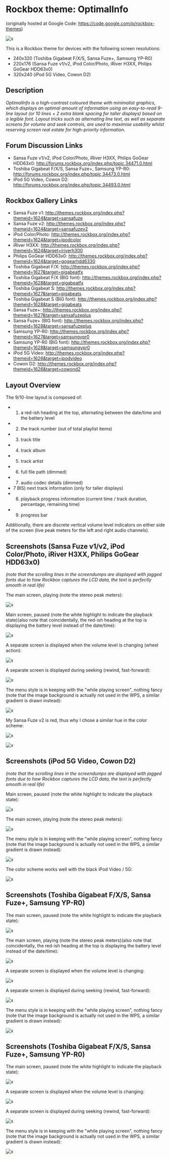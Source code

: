 # Rockbox theme: OptimalInfo
(originally hosted at Google Code: https://code.google.com/p/rockbox-themes)

![x](http://rockbox-themes.googlecode.com/svn/trunk/SansaFuzev1v2/screenshots/Rockbox_OptimalInfo_SansaFuze_1_SMALL.jpg)

This is a Rockbox theme for devices with the following screen resolutions:

* 240x320 (Toshiba Gigabeat F/X/S, Sansa Fuze+, Samsung YP-R0)
* 220x176 (Sansa Fuze v1/v2, iPod Color/Photo, iRiver H3XX, Philips GoGear HDD63x0)
* 320x240 (iPod 5G Video, Cowon D2)

## Description

_OptimalInfo is a high-contrast coloured theme with minimalist graphics, which displays an optimal amount of information using an easy-to-read 9-line layout (or 10 lines + 2 extra blank spacing for taller displays) based on a legible font. Layout tricks such as alternating line text, as well as separate screens for volume and seek controls, are used to maximise usability whilst reserving screen real estate for high-priority information._

## Forum Discussion Links

* Sansa Fuze v1/v2, iPod Color/Photo, iRiver H3XX, Philips GoGear HDD63x0: http://forums.rockbox.org/index.php/topic,34471.0.html
* Toshiba Gigabeat F/X/S, Sansa Fuze+, Samsung YP-R0: http://forums.rockbox.org/index.php/topic,34473.0.html
* iPod 5G Video, Cowon D2: http://forums.rockbox.org/index.php/topic,34493.0.html

## Rockbox Gallery Links

 * Sansa Fuze v1: http://themes.rockbox.org/index.php?themeid=1624&target=sansafuze
 * Sansa Fuze v2: http://themes.rockbox.org/index.php?themeid=1624&target=sansafuzev2
 * iPod Color/Photo: http://themes.rockbox.org/index.php?themeid=1624&target=ipodcolor
 * iRiver H3XX: http://themes.rockbox.org/index.php?themeid=1624&target=iriverh300
 * Philips GoGear HDD63x0: http://themes.rockbox.org/index.php?themeid=1624&target=gogearhdd6330
 * Toshiba Gigabeat F/X: http://themes.rockbox.org/index.php?themeid=1627&target=gigabeatfx
 * Toshiba Gigabeat F/X (BIG font): http://themes.rockbox.org/index.php?themeid=1628&target=gigabeatfx
 * Toshiba Gigabeat S: http://themes.rockbox.org/index.php?themeid=1627&target=gigabeats
 * Toshiba Gigabeat S (BIG font): http://themes.rockbox.org/index.php?themeid=1628&target=gigabeats
 * Sansa Fuze+: http://themes.rockbox.org/index.php?themeid=1627&target=sansafuzeplus
 * Sansa Fuze+ (BIG font): http://themes.rockbox.org/index.php?themeid=1628&target=sansafuzeplus
 * Samsung YP-R0: http://themes.rockbox.org/index.php?themeid=1627&target=samsungypr0
 * Samsung YP-R0 (BIG font): http://themes.rockbox.org/index.php?themeid=1628&target=samsungypr0
 * iPod 5G Video: http://themes.rockbox.org/index.php?themeid=1626&target=ipodvideo
 * Cowon D2: http://themes.rockbox.org/index.php?themeid=1626&target=cowond2

## Layout Overview

The 9/10-line layout is composed of:

 * 1) a red-ish heading at the top, alternating between the date/time and the battery level
 * 2) the track number (out of total playlist items)
 * 3) track title
 * 4) track album
 * 5) track artist
 * 6) full file path (dimmed)
 * 7) audio codec details (dimmed)
 * 7 BIS) next track information (only for taller displays)
 * 8) playback progress information (current time / track duration, percentage, remaining time)
 * 9) progress bar

Additionally, there are discrete vertical volume level indicators on either side of the screen (live peak meters for the left and right audio channels).

## Screenshots (Sansa Fuze v1/v2, iPod Color/Photo, iRiver H3XX, Philips GoGear HDD63x0)

_(note that the scrolling lines in the screendumps are displayed with jagged fonts due to how Rockbox captures the LCD data, the text is perfectly smooth in real life)_

The main screen, playing (note the stereo peak meters):

![x](http://themes.rockbox.org/themes/220x176/optimalinfo_sansafuzev1v2/1-Rockbox_OptimalInfo_SansaFuze_Screen-2.png)

Main screen, paused (note the white highlight to indicate the playback state)(also note that coincidentally, the red-ish heading at the top is displaying the battery level instead of the date/time):

![x](http://themes.rockbox.org/themes/220x176/optimalinfo_sansafuzev1v2/wps-Rockbox_OptimalInfo_SansaFuze_Screen-1.png)

A separate screen is displayed when the volume level is changing (wheel action):

![x](http://themes.rockbox.org/themes/220x176/optimalinfo_sansafuzev1v2/2-Rockbox_OptimalInfo_SansaFuze_Screen-3.png)

A separate screen is displayed during seeking (rewind, fast-forward):

![x](http://themes.rockbox.org/themes/220x176/optimalinfo_sansafuzev1v2/3-Rockbox_OptimalInfo_SansaFuze_Screen-4.png)

The menu style is in keeping with the "while playing screen", nothing fancy (note that the image background is actually not used in the WPS, a similar gradient is drawn instead):

![x](http://themes.rockbox.org/themes/220x176/optimalinfo_sansafuzev1v2/menu-Rockbox_OptimalInfo_SansaFuze_Screen-5.png)

My Sansa Fuze v2 is red, thus why I chose a similar hue in the color scheme:

![x](http://rockbox-themes.googlecode.com/svn/trunk/SansaFuzev1v2/screenshots/Rockbox_OptimalInfo_SansaFuze_1_SMALL.jpg)

![x](http://rockbox-themes.googlecode.com/svn/trunk/SansaFuzev1v2/screenshots/Rockbox_OptimalInfo_SansaFuze_2_SMALL.jpg)

## Screenshots (iPod 5G Video, Cowon D2)

_(note that the scrolling lines in the screendumps are displayed with jagged fonts due to how Rockbox captures the LCD data, the text is perfectly smooth in real life)_

Main screen, paused (note the white highlight to indicate the playback state):

![x](http://themes.rockbox.org/themes/320x240/optimalinfo_ipodvideo5g/wps-Rockbox_OptimalInfo_iPodVideo5G_Screen-1.png)

The main screen, playing (note the stereo peak meters):

![x](http://themes.rockbox.org/themes/320x240/optimalinfo_ipodvideo5g/1-Rockbox_OptimalInfo_iPodVideo5G_Screen-2.png)

The menu style is in keeping with the "while playing screen", nothing fancy (note that the image background is actually not used in the WPS, a similar gradient is drawn instead):

![x](http://themes.rockbox.org/themes/320x240/optimalinfo_ipodvideo5g/menu-Rockbox_OptimalInfo_iPodVideo5G_Screen-4.png)

The color scheme works well with the black iPod Video / 5G:

![x](http://rockbox-themes.googlecode.com/svn/trunk/iPodVideo5G/screenshots/Rockbox_OptimalInfo_iPodVideo5G_SMALL.jpg)

## Screenshots (Toshiba Gigabeat F/X/S, Sansa Fuze+, Samsung YP-R0)

The main screen, paused (note the white highlight to indicate the playback state):

![x](http://themes.rockbox.org/themes/240x320/optimalinfo_toshibagigabeatfx-1/wps-Rockbox_OptimalInfo_ToshibaGigabeatFX_Screen-1.png)

The main screen, playing (note the stereo peak meters)(also note that coincidentally, the red-ish heading at the top is displaying the battery level instead of the date/time):

![x](http://themes.rockbox.org/themes/240x320/optimalinfo_toshibagigabeatfx-1/1-Rockbox_OptimalInfo_ToshibaGigabeatFX_Screen-2.png)

A separate screen is displayed when the volume level is changing:

![x](http://themes.rockbox.org/themes/240x320/optimalinfo_toshibagigabeatfx-1/2-Rockbox_OptimalInfo_ToshibaGigabeatFX_Screen-3.png)

A separate screen is displayed during seeking (rewind, fast-forward):

![x](http://themes.rockbox.org/themes/240x320/optimalinfo_toshibagigabeatfx-1/3-Rockbox_OptimalInfo_ToshibaGigabeatFX_Screen-4.png)

The menu style is in keeping with the "while playing screen", nothing fancy (note that the image background is actually not used in the WPS, a similar gradient is drawn instead):

![x](http://themes.rockbox.org/themes/240x320/optimalinfo_toshibagigabeatfx-1/menu-Rockbox_OptimalInfo_ToshibaGigabeatFX_Screen-5.png)

## Screenshots (Toshiba Gigabeat F/X/S, Sansa Fuze+, Samsung YP-R0)

The main screen, paused (note the white highlight to indicate the playback state):

![x](http://themes.rockbox.org/themes/240x320/optimalinfo-big_toshibagigabeatfx/wps-Rockbox_OptimalInfo-BIG_ToshibaGigabeatFX_Screen-1.png)

A separate screen is displayed when the volume level is changing:

![x](http://themes.rockbox.org/themes/240x320/optimalinfo-big_toshibagigabeatfx/1-Rockbox_OptimalInfo-BIG_ToshibaGigabeatFX_Screen-2.png)

A separate screen is displayed during seeking (rewind, fast-forward):

![x](http://themes.rockbox.org/themes/240x320/optimalinfo-big_toshibagigabeatfx/2-Rockbox_OptimalInfo-BIG_ToshibaGigabeatFX_Screen-3.png)

The menu style is in keeping with the "while playing screen", nothing fancy (note that the image background is actually not used in the WPS, a similar gradient is drawn instead):

![x](http://themes.rockbox.org/themes/240x320/optimalinfo-big_toshibagigabeatfx/menu-Rockbox_OptimalInfo-BIG_ToshibaGigabeatFX_Screen-4.png)
